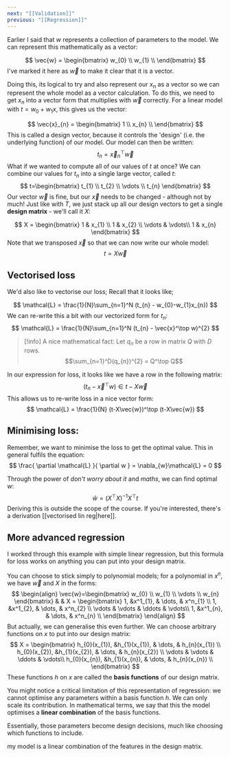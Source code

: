 ```yaml
---
next: "[[Validation]]"
previous: "[[Regression]]"
---
```

Earlier I said that $w$ represents a collection of parameters to the model. We can represent this mathematically as a vector:

$$
\vec{w} = \begin{bmatrix}
w_{0} \\
w_{1} \\
\end{bmatrix}
$$
I've marked it here as $\vec{w}$ to make it clear that it is a vector.

Doing this, its logical to try and also represent our $x_{n}$ as a vector so we can represent the whole model as a vector calculation. To do this, we need to get $x_{n}$ into a vector form that multiplies with $\vec{w}$ correctly. For a linear model with $t=w_{0}+w_{1}x$, this gives us the vector:

$$
\vec{x}_{n} = \begin{bmatrix}
1 \\
x_{n} \\
\end{bmatrix}
$$
This is called a design vector, because it controls the 'design' (i.e. the underlying function) of our model. Our model can then be written:
$$
t_{n} = \vec{x}_{n}^\top \vec{w}
$$
What if we wanted to compute all of our values of $t$ at once? We can combine our values for $t_{n}$ into a single large vector, called $t$:
$$
t=\begin{bmatrix}
t_{1} \\
t_{2} \\
\vdots \\
t_{n}
\end{bmatrix}
$$
Our vector $\vec{w}$ is fine, but our $\vec{x}$ needs to be changed - although not by much! Just like with $T$, we just stack up all our design vectors to get a single **design matrix** - we'll call it $X$:

$$
X = \begin{bmatrix}
1 & x_{1} \\
	1  & x_{2} \\
\vdots & \vdots\\
1 & x_{n}
\end{bmatrix}
$$
Note that we transposed $\vec{x}$ so that we can now write our whole model:
$$
t = X\vec{w}
$$
## Vectorised loss
We'd also like to vectorise our loss; Recall that it looks like;

$$
\mathcal{L} = \frac{1}{N}\sum_{n=1}^N (t_{n} - w_{0}-w_{1}x_{n})
$$
We can re-write this a bit with our vectorized form for $t_{n}$:
$$
\mathcal{L} = \frac{1}{N}\sum_{n=1}^N (t_{n} - \vec{x}^\top w)^{2}
$$

> [!info] A nice mathematical fact:
> Let $q_{n}$ be a row in matrix $Q$ with $D$ rows.
> $$\sum_{n=1}^D(q_{n})^{2} = Q^\top Q$$


In our expression for loss,  it looks like we have a row in the following matrix:
$$
(t_{n} - \vec{x}^\top w) \in t - X\vec{w}
$$
This allows us to re-write loss in a nice vector form:
$$
\mathcal{L} = \frac{1}{N} (t-X\vec{w})^\top (t-X\vec{w})
$$

## Minimising loss:

Remember, we want to minimise the loss to get the optimal value. This in general fulfils the equation:
$$
\frac{ \partial \mathcal{L} }{ \partial w }  = \nabla_{w}\mathcal{L} = 0
$$

Through the power of *don't worry about it* and *maths*, we can find optimal $w$:
$$
\hat{w}=(X^\top X)^{-1} X^\top t
$$
Deriving this is outside the scope of the course. If you're interested, there's a derivation [[vectorised lin reg|here]].


## More advanced regression
I worked through this example with simple linear regression, but this formula for loss works on anything you can put into your design matrix.

You can choose to stick simply to polynomial models; for a polynomial in $x^n$, we have $\vec{w}$ and $X$ in the forms:
$$
\begin{align}
\vec{w}=\begin{bmatrix}
w_{0} \\
w_{1} \\
\vdots \\
w_{n}
\end{bmatrix}
 &  &  X = \begin{bmatrix}
1, &x^1_{1}, & \dots, & x^n_{1} \\
1, &x^1_{2}, & \dots, & x^n_{2} \\
\vdots  & \vdots  & \ddots & \vdots\\
1, &x^1_{n}, & \dots, & x^n_{n} \\
\end{bmatrix}
\end{align}
$$
But actually, we can generalise this even further. We can choose arbitrary functions on $x$ to put into our design matrix:
$$
X = \begin{bmatrix}
h_{0}(x_{1}), &h_{1}(x_{1}), & \dots, & h_{n}(x_{1}) \\
h_{0}(x_{2}), &h_{1}(x_{2}), & \dots, & h_{n}(x_{2}) \\
\vdots  & \vdots  & \ddots & \vdots\\
h_{0}(x_{n}), &h_{1}(x_{n}), & \dots, & h_{n}(x_{n}) \\
\end{bmatrix}
$$
These functions $h$ on $x$ are called the **basis functions** of our design matrix.

You might notice a critical limitation of this representation of regression: we cannot optimise any parameters within a basis function $h$. We can only scale its contribution. In mathematical terms, we say that this the model optimises a **linear combination** of the basis functions.

Essentially, those parameters become design decisions, much like choosing which functions to include.



my model is a linear combination of the features in the design matrix.